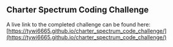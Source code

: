 ## Charter Spectrum Coding Challenge

A live link to the completed challenge can be found here:
[https://tywi6665.github.io/charter_spectrum_code_challenge/](https://tywi6665.github.io/charter_spectrum_code_challenge/) 

